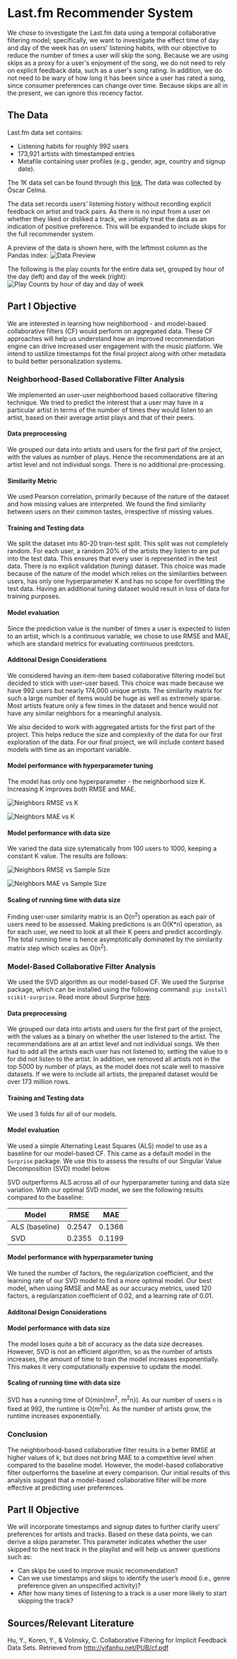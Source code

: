 # Last.fm Recommender System

We chose to investigate the Last.fm data using a temporal collaborative filtering model; specifically, we want to investigate the effect time of day and day of the week has on users' listening habits, with our objective to reduce the number of times a user will skip the song. Because we are using skips as a proxy for a user's enjoyment of the song, we do not need to rely on explicit feedback data, such as a user's song rating. In addition, we do not need to be wary of how long it has been since a user has rated a song, since consumer preferences can change over time. Because skips are all in the present, we can ignore this recency factor.

## The Data

Last.fm data set contains:
* Listening habits for roughly 992 users
* 173,921 artists with timestamped entries
* Metafile containing user profiles (e.g., gender, age, country and signup date).

The 1K data set can be found through this [link](http://www.dtic.upf.edu/~ocelma/MusicRecommendationDataset/lastfm-1K.html). The data was collected by Òscar Celma.
 
The data set records users’ listening history without recording explicit feedback on artist and track pairs.  As there is no input from a user on whether they liked or disliked a track, we initially treat the data as an indication of positive preference. This will be expanded to include skips for the full recommender system.

A preview of the data is shown here, with the leftmost column as the Pandas index:
![Data Preview](data/DataPreview.png)

The following is the play counts for the entire data set, grouped by hour of the day (left) and day of the week (right):
![Play Counts by hour of day and day of week](data/PlayCounts.png)

## Part I Objective
We are interested in learning how neighborhood - and model-based collaborative filters (CF) would perform on aggregated data. These CF approaches will help us understand how an improved recommendation engine can drive increased user engagement with the music platform.  We intend to ustilize timestamps fot the final project along with other metadata to build better personalization systems.

### Neighborhood-Based Collaborative Filter Analysis
We implemented an user-user neighborhood based collaorative filtering technique. We tried to predict the interest that a user may have in a particular artist in terms of the number of times they would listen to an artist, based on their average artist plays and that of their peers.

#### Data preprocessing
We grouped our data into artists and users for the first part of the project, with the values as number of plays. Hence the recommendations are at an artist level and not individual songs. There is no additional pre-processing.

#### Similarity Metric
We used Pearson correlation, primarily because of the nature of the dataset and how missing values are interpreted. We found the find similarity between users on their common tastes, irrespective of missing values.

#### Training and Testing data
We split the dataset into 80-20 train-test split. This split was not completely random. For each user, a random 20% of the artists they listen to are put into the test data. This ensures that every user is represented in the test data. There is no explicit validation (tuning) dataset. This choice was made because of the nature of the model which relies on the similarities between users, has only one hyperparameter K and has no scope for overfitting the test data. Having an additional tuning dataset would result in loss of data for training purposes. 

#### Model evaluation
Since the prediction value is the number of times a user is expected to listen to an artist, which is a continuous variable, we chose to use RMSE and MAE, which are standard metrics for evaluating continuous predctors.

#### Additonal Design Considerations
We considered having an item-item based collaborative filtering model but decided to stick with user-user based. This choice was made because we have 992 users but nearly 174,000 unique artists. The similarity matrix for such a large number of items would be huge as well as extremely sparse. Most artists feature only a few times in the dataset and hence would not have any similar neighbors for a meaningful analysis. 

We also decided to work with aggregated artists for the first part of the project. This helps reduce the size and complexity of the data for our first exploration of the data. For our final project, we will include content based models with time as an important variable.

#### Model performance with hyperparameter tuning
The model has only one hyperparameter - the neighborhood size K. Increasing K improves both RMSE and MAE. 

![Neighbors RMSE vs K](data/neighbors_mse_vs_k.png)

![Neighbors MAE vs K](data/neighbors_mae_vs_k.png)

#### Model performance with data size
We varied the data size sytematically from 100 users to 1000, keeping a constant K value. The results are follows:

![Neighbors RMSE vs Sample Size](data/neighbors_mse_vs_sample_size.png)

![Neighbors MAE vs Sample Size](data/neighbors_mae_vs_sample_size.png)

#### Scaling of running time with data size
Finding user-user similarity matrix is an O(n<sup>2</sup>) operation as each pair of users need to be assessed. Making predictions is an O(K\*n) operation, as for each user, we need to look at all their K peers and predict accordingly. The total running time is hence asymptotically dominated by the similarity matrix step which scales as O(n<sup>2</sup>).


### Model-Based Collaborative Filter Analysis
We used the SVD algorithm as our model-based CF.  We used the Surprise package, which can be installed using the following command: `pip install scikit-surprise`.  Read more about Surprise [here](http://surpriselib.com/).

#### Data preprocessing
We grouped our data into artists and users for the first part of the project, with the values as a binary on whether the user listened to the artist. The recommendations are at an artist level and not individual songs. We then had to add all the artists each user has not listened to, setting the value to `0` for did not listen to the artist. In addition, we removed all artists not in the top 5000 by number of plays, as the model does not scale well to massive datasets. If we were to include all artists, the prepared dataset would be over 173 million rows.

#### Training and Testing data
We used 3 folds for all of our models.

#### Model evaluation
We used a simple Alternating Least Squares (ALS) model to use as a baseline for our model-based CF. This came as a default model in the `Surprise` package. We use this to assess the results of our Singular Value Decomposition (SVD) model below.

SVD outperforms ALS across all of our hyperparameter tuning and data size variation. With our optimal SVD model, we see the following results compared to the baseline:

Model | RMSE | MAE
--- | --- | ---
ALS (baseline) | 0.2547 | 0.1366
SVD | 0.2355 | 0.1199

#### Model performance with hyperparameter tuning
We tuned the number of factors, the regularization coefficient, and the learning rate of our SVD model to find a more optimal model. Our best model, when using RMSE and MAE as our accuracy metrics, used 120 factors, a regularization coefficient of 0.02, and a learning rate of 0.01.

#### Additonal Design Considerations
#### Model performance with data size
The model loses quite a bit of accuracy as the data size decreases. However, SVD is not an efficient algorithm, so as the number of artists increases, the amount of time to train the model increases exponentially. This makes it very computationally expensive to update the model.

#### Scaling of running time with data size
SVD has a running time of O(min{mn<sup>2</sup>, m<sup>2</sup>n}). As our number of users `n` is fixed at 992, the runtime is O(m<sup>2</sup>n). As the number of artists grow, the runtime increases exponentially.


### Conclusion
The neighborhood-based collaborative filter results in a better RMSE at higher values of k, but does not bring MAE to a competitive level when compared to the baseline model. However, the model-based collaborative filter outperforms the baseline at every comparison. Our initial results of this analysis suggest that a model-based collaborative filter will be more effective at predicting user preferences.

## Part II Objective
We will incorporate timestamps and signup dates to further clarify users’ preferences for artists and tracks.  Based on these data points, we can derive a skips parameter.  This parameter indicates whether the user skipped to the next track in the playlist and will help us answer questions such as:
* Can skips be used to improve music recommendation?
* Can we use timestamps and skips to identify the user’s mood (i.e., genre preference given an unspecified activity)?
* After how many times of listening to a track is a user more likely to start skipping the track?
 
 
## Sources/Relevant Literature
 
Hu, Y., Koren, Y., & Volinsky, C. Collaborative Filtering for Implicit Feedback Data Sets. Retrieved from http://yifanhu.net/PUB/cf.pdf
